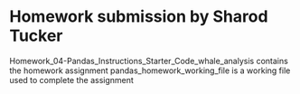# Homework submission by Sharod Tucker

Homework_04-Pandas_Instructions_Starter_Code_whale_analysis contains the homework assignment
pandas_homework_working_file is a working file used to complete the assignment
